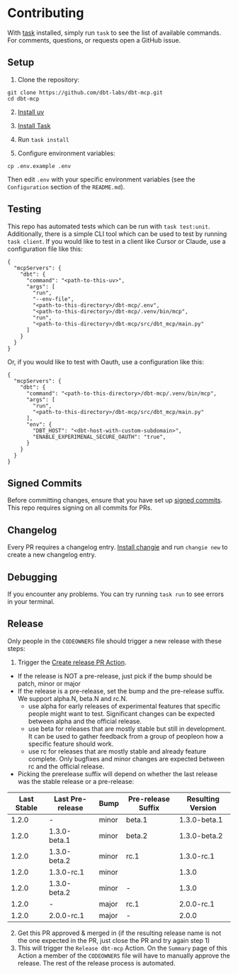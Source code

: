 # Contributing

With [task](https://taskfile.dev/) installed, simply run `task` to see the list of available commands. For comments, questions, or requests open a GitHub issue.

## Setup

1. Clone the repository:
```shell
git clone https://github.com/dbt-labs/dbt-mcp.git
cd dbt-mcp
```

2. [Install uv](https://docs.astral.sh/uv/getting-started/installation/)

3. [Install Task](https://taskfile.dev/installation/)

4. Run `task install`

5. Configure environment variables:
```shell
cp .env.example .env
```
Then edit `.env` with your specific environment variables (see the `Configuration` section of the `README.md`).

## Testing

This repo has automated tests which can be run with `task test:unit`. Additionally, there is a simple CLI tool which can be used to test by running `task client`. If you would like to test in a client like Cursor or Claude, use a configuration file like this:

```
{
  "mcpServers": {
    "dbt": {
      "command": "<path-to-this-uv>",
      "args": [
        "run",
        "--env-file",
        "<path-to-this-directory>/dbt-mcp/.env",
        "<path-to-this-directory>/dbt-mcp/.venv/bin/mcp",
        "run",
        "<path-to-this-directory>/dbt-mcp/src/dbt_mcp/main.py"
      ]
    }
  }
}
```

Or, if you would like to test with Oauth, use a configuration like this:

```
{
  "mcpServers": {
    "dbt": {
      "command": "<path-to-this-directory>/dbt-mcp/.venv/bin/mcp",
      "args": [
        "run",
        "<path-to-this-directory>/dbt-mcp/src/dbt_mcp/main.py"
      ],
      "env": {
        "DBT_HOST": "<dbt-host-with-custom-subdomain>",
        "ENABLE_EXPERIMENAL_SECURE_OAUTH": "true",
      }
    }
  }
}
```

## Signed Commits

Before committing changes, ensure that you have set up [signed commits](https://docs.github.com/en/authentication/managing-commit-signature-verification/signing-commits).
This repo requires signing on all commits for PRs.

## Changelog

Every PR requires a changelog entry. [Install changie](https://changie.dev/) and run `changie new` to create a new changelog entry.

## Debugging

If you encounter any problems. You can try running `task run` to see errors in your terminal.

## Release

Only people in the `CODEOWNERS` file should trigger a new release with these steps:

1. Trigger the [Create release PR Action](https://github.com/dbt-labs/dbt-mcp/actions/workflows/create-release-pr.yml).
  - If the release is NOT a pre-release, just pick if the bump should be patch, minor or major
  - If the release is a pre-release, set the bump and the pre-release suffix. We support alpha.N, beta.N and rc.N.
    - use alpha for early releases of experimental features that specific people might want to test. Significant changes can be expected between alpha and the official release.
    - use beta for releases that are mostly stable but still in development. It can be used to gather feedback from a group of peopleon how a specific feature should work.
    - use rc for releases that are mostly stable and already feature complete. Only bugfixes and minor changes are expected between rc and the official release.
  - Picking the prerelease suffix will depend on whether the last release was the stable release or a pre-release:

| Last Stable | Last Pre-release | Bump  | Pre-release Suffix | Resulting Version |
| ----------- | ---------------- | ----- | ------------------ | ----------------- |
| 1.2.0       | -                | minor | beta.1             | 1.3.0-beta.1      |
| 1.2.0       | 1.3.0-beta.1     | minor | beta.2             | 1.3.0-beta.2      |
| 1.2.0       | 1.3.0-beta.2     | minor | rc.1               | 1.3.0-rc.1        |
| 1.2.0       | 1.3.0-rc.1       | minor |                    | 1.3.0             |
| 1.2.0       | 1.3.0-beta.2     | minor | -                  | 1.3.0             |
| 1.2.0       | -                | major | rc.1               | 2.0.0-rc.1        |
| 1.2.0       | 2.0.0-rc.1       | major | -                  | 2.0.0             |

2. Get this PR approved & merged in (if the resulting release name is not the one expected in the PR, just close the PR and try again step 1)
3. This will trigger the `Release dbt-mcp` Action. On the `Summary` page of this Action a member of the `CODEOWNERS` file will have to manually approve the release. The rest of the release process is automated.
